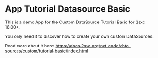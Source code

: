 # App Tutorial Datasource Basic

This is a demo App for the Custom DataSource Tutorial Basic for 2sxc 16.00+.

You only need it to discover how to create your own custom DataSources.

Read more about it here: https://docs.2sxc.org/net-code/data-sources/custom/tutorial-basic/index.html

